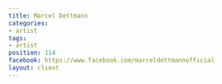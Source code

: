 ```yaml
---
title: Marcel Dettmann
categories:
- artist
tags:
- artist
position: 114
facebook: https://www.facebook.com/marceldettmannofficial
layout: client
---
```


